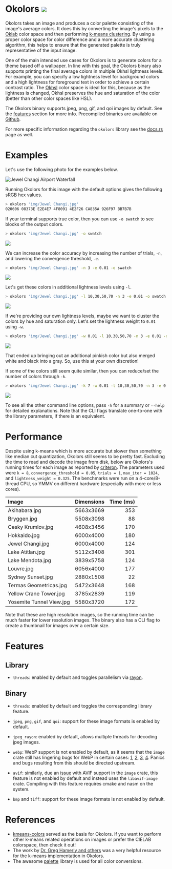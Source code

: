 # Okolors [![](https://badgen.net/crates/v/okolors)](https://crates.io/crates/okolors)

Okolors takes an image and produces a color palette consisting of the image's average colors.
It does this by converting the image's pixels to the [Oklab](https://bottosson.github.io/posts/oklab/) color space
and then performing [k-means clustering](https://en.wikipedia.org/wiki/K-means_clustering).
By using a proper color space for color difference and a more accurate clustering algorithm,
this helps to ensure that the generated palette is truly representative of the input image.

One of the main intended use cases for Okolors is to generate colors for a theme based off a wallpaper.
In line with this goal, the Okolors binary also supports printing the final average colors in multiple Okhsl lightness levels.
For example, you can specify a low lightness level for background colors
and a high lightness for foreground text in order to achieve a certain contrast ratio.
The [Okhsl](https://bottosson.github.io/posts/colorpicker/) color space is ideal for this,
because as the lightness is changed, Okhsl preserves the hue and saturation of the color
(better than other color spaces like HSL).

The Okolors binary supports jpeg, png, gif, and qoi images by default.
See the [features](#features) section for more info.
Precompiled binaries are available on [Github](https://github.com/Ivordir/Okolors/releases).

For more specific information regarding the `okolors` library
see the [docs.rs](https://docs.rs/okolors/latest/okolors/) page as well.

# Examples

Let's use the following photo for the examples below.

![Jewel Changi Airport Waterfall](docs/Jewel%20Changi.jpg)

Running Okolors for this image with the default options gives the following sRGB hex values.

```bash
> okolors 'img/Jewel Changi.jpg'
020606 08373E E2E4E7 4F8091 4E2F26 CA835A 926F97 BB7B7B
```

If your terminal supports true color,
then you can use `-o swatch` to see blocks of the output colors.

```bash
> okolors 'img/Jewel Changi.jpg' -o swatch
```

![](docs/swatch1.svg)

We can increase the color accuracy by increasing the number of trials, `-n`, and lowering the convergence threshold, `-e`.

```bash
> okolors 'img/Jewel Changi.jpg' -n 3 -e 0.01 -o swatch
```

![](docs/swatch2.svg)

Let's get these colors in additional lightness levels using `-l`.

```bash
> okolors 'img/Jewel Changi.jpg' -l 10,30,50,70 -n 3 -e 0.01 -o swatch
```

![](docs/swatch3.svg)

If we're providing our own lightness levels, maybe we want to cluster the colors by hue and saturation only.
Let's set the lightness weight to `0.01` using `-w`.

```bash
> okolors 'img/Jewel Changi.jpg' -w 0.01 -l 10,30,50,70 -n 3 -e 0.01 -o swatch
```

![](docs/swatch4.svg)

That ended up bringing out an additional pinkish color but also merged white and black into a gray.
So, use this at your own discretion!

If some of the colors still seem quite similar, then you can reduce/set the number of colors through `-k`.

```bash
> okolors 'img/Jewel Changi.jpg' -k 7 -w 0.01 -l 10,30,50,70 -n 3 -e 0.01 -o swatch
```

![](docs/swatch5.svg)

To see all the other command line options, pass `-h` for a summary or `--help` for detailed explanations.
Note that the CLI flags translate one-to-one with the library parameters, if there is an equivalent.

# Performance

Despite using k-means which is more accurate but slower than something like median cut quantization,
Okolors still seems to be pretty fast. Excluding the time to read and decode the image from disk,
below are Okolors's running times for each image as reported by [criteron](https://github.com/bheisler/criterion.rs).
The parameters used were `k = 8`, `convergence_threshold = 0.05`, `trials = 1`, `max_iter = 1024`, and `lightness_weight = 0.325`.
The benchmarks were run on a 4-core/8-thread CPU, so YMMV on different hardware (especially with more or less cores).

| Image                    | Dimensions | Time (ms) |
|:------------------------ |:----------:| ---------:|
| Akihabara.jpg            | 5663x3669  |       353 |
| Bryggen.jpg              | 5508x3098  |        88 |
| Cesky Krumlov.jpg        | 4608x3456  |       170 |
| Hokkaido.jpg             | 6000x4000  |       180 |
| Jewel Changi.jpg         | 6000x4000  |       124 |
| Lake Atitlan.jpg         | 5112x3408  |       301 |
| Lake Mendota.jpg         | 3839x5758  |       124 |
| Louvre.jpg               | 6056x4000  |       177 |
| Sydney Sunset.jpg        | 2880x1508  |        22 |
| Termas Geometricas.jpg   | 5472x3648  |       168 |
| Yellow Crane Tower.jpg   | 3785x2839  |       119 |
| Yosemite Tunnel View.jpg | 5580x3720  |       172 |

Note that these are high resolution images, so the running time can be much faster for lower resolution images.
The binary also has a CLI flag to create a thumbnail for images over a certain size.

# Features

## Library

- `threads`: enabled by default and toggles parallelism via [rayon](https://github.com/rayon-rs/rayon).

## Binary

- `threads`: enabled by default and toggles the corresponding library feature.

- `jpeg`, `png`, `gif`, and `qoi`: support for these image formats is enabled by default.

- `jpeg_rayon`: enabled by default, allows multiple threads for decoding jpeg images.

- `webp`: WebP support is not enabled by default, as it seems that the `image` crate still has lingering bugs for WebP in certain cases:
[1](https://github.com/image-rs/image/issues/1873),
[2](https://github.com/image-rs/image/issues/1872),
[3](https://github.com/image-rs/image/issues/1712),
[4](https://github.com/image-rs/image/issues/1647).
Panics and bugs resulting from this should be directed upstream.

- `avif`: similarly, due an [issue](https://github.com/image-rs/image/issues/1647) with AVIF support in the `image` crate,
this feature is not enabled by default and instead uses the `libavif-image` crate.
Compiling with this feature requires cmake and nasm on the system.

- `bmp` and `tiff`: support for these image formats is not enabled by default.

# References

- [kmeans-colors](https://github.com/okaneco/kmeans-colors/) served as the basis for Okolors.
  If you want to perform other k-means related operations on images or prefer the CIELAB colorspace, then check it out!
- The work by [Dr. Greg Hamerly and others](https://cs.baylor.edu/~hamerly/software/kmeans)
  was a very helpful resource for the k-means implementation in Okolors.
- The awesome [palette](https://github.com/Ogeon/palette) library is used for all color conversions.
